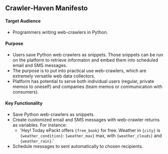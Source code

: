 ## Crawler-Haven Manifesto

#### Target Audience
+ Programmers writing web-crawlers in Python.

#### Purpose
+ Users save Python web crawlers as snippets. Those snippets can be run on the platform to retrieve informaton and embed them into scheduled email and SMS messages. 
+ The purpose is to put into practical use web-crawlers, which are extremely versatile web data collectors.
+ Platform has potential to serve both individual users (regular, private memos to oneself) and companies (team memos or communication with consumers).

#### Key Functionality
+ Save Python web-crawlers as snippets.
+ Create customized email and SMS messages with web-crawler returns as variables. For instance:
    + 'Hey! Today ePackt offers `{free_book}` for free. Weather in `{city}` is `{weather_condition}`: `{weather_max}` max,  with `{weather_clouds}` and `{weather_rain}`.'
+ Schedule messages to sent automatically to chosen recipients.

